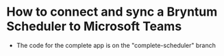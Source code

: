 # How to connect and sync a Bryntum Scheduler to Microsoft Teams

- The code for the complete app is on the "complete-scheduler" branch
